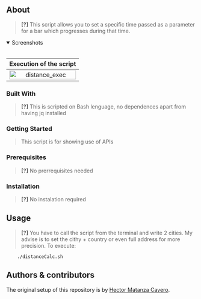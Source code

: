 
## About

> **[?]**
> This script allows you to set a specific time passed as a parameter for a bar which progresses during that time.

<details open>
<summary>Screenshots</summary>
<br>

|                          Execution of the script                      |
| :-------------------------------------------------------------------: |
| <img src="docs/images/distance_exec.gif" title="distance_exec" width="100%">|

</details>

### Built With

> **[?]**
> This is scripted on Bash lenguage, no dependences apart from having jq installed

### Getting Started
> This script is for showing use of APIs

### Prerequisites

> **[?]**
> No prerrequisites needed

### Installation

> **[?]**
> No instalation required

## Usage

> **[?]**
> You have to call the script from the terminal and write 2 cities. My advise is to set the cithy + country or even full address for more precision.
> To execute:

        ./distanceCalc.sh

## Authors & contributors

The original setup of this repository is by [Hector Matanza Cavero](https://github.com/HectorMC02).

